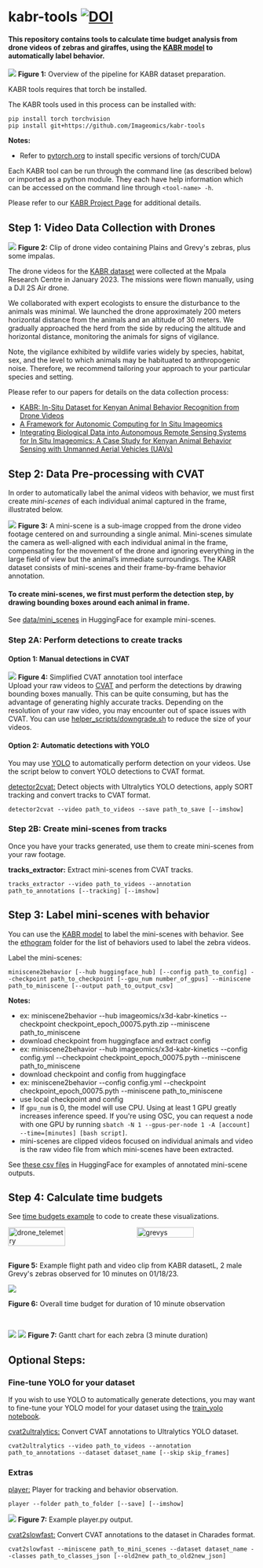 # kabr-tools  [![DOI](https://zenodo.org/badge/805519058.svg)](https://zenodo.org/doi/10.5281/zenodo.11288083)

<!-- TO DO: add new DOI -->


#### This repository contains tools to calculate time budget analysis  from drone videos of zebras and giraffes, using the [KABR model](https://huggingface.co/imageomics/x3d-kabr-kinetics) to automatically label behavior.

![](images/pipeline.jpg)
**Figure 1:** Overview of the pipeline for KABR dataset preparation.

KABR tools requires that torch be installed.

The KABR tools used in this process can be installed with:
```
pip install torch torchvision
pip install git+https://github.com/Imageomics/kabr-tools
```

**Notes:**
 - Refer to [pytorch.org](https://pytorch.org/get-started/locally/) to install specific versions of torch/CUDA

Each KABR tool can be run through the command line (as described below) or imported as a python module. They each have help information which can be accessed on the command line through `<tool-name> -h`.

Please refer to our [KABR Project Page](https://kabrdata.xyz/) for additional details.


## Step 1: Video Data Collection with Drones

![](images/mixed_herd.png)
**Figure 2:** Clip of drone video containing Plains and Grevy's zebras, plus some impalas.

The drone videos for the [KABR dataset](https://huggingface.co/datasets/imageomics/KABR) were collected at the Mpala Research Centre in January 2023. The missions were flown manually, using a DJI 2S Air drone. 

We collaborated with expert ecologists to ensure the disturbance to the animals was minimal. We launched the drone approximately 200 meters horizontal distance from the animals and an altitude of 30 meters. We gradually approached the herd from the side by reducing the altitude and horizontal distance, monitoring the animals for signs of vigilance.

Note, the vigilance exhibited by wildlife varies widely by species, habitat, sex, and the level to which animals may be habituated to anthropogenic noise. Therefore, we recommend tailoring your approach to your particular species and setting.

Please refer to our papers for details on the data collection process:
- [KABR: In-Situ Dataset for Kenyan Animal Behavior
Recognition from Drone Videos](https://openaccess.thecvf.com/content/WACV2024W/CV4Smalls/papers/Kholiavchenko_KABR_In-Situ_Dataset_for_Kenyan_Animal_Behavior_Recognition_From_Drone_WACVW_2024_paper.pdf)
- [A Framework for Autonomic Computing for In Situ Imageomics](https://ieeexplore.ieee.org/abstract/document/10336017)
- [Integrating Biological Data into Autonomous Remote Sensing Systems for In Situ Imageomics: A Case Study for Kenyan Animal Behavior Sensing with Unmanned Aerial Vehicles (UAVs)
](https://arxiv.org/abs/2407.16864)



## Step 2: Data Pre-processing with CVAT

In order to automatically label the animal videos with behavior, we must first create *mini-scenes* of each individual animal captured in the frame, illustrated below.

![](images/im_mini-scenes.jpg)
**Figure 3:** A mini-scene is a sub-image cropped from the drone video footage centered on and surrounding a single animal. Mini-scenes simulate the camera as well-aligned with each individual animal in
the frame, compensating for the movement of the drone and ignoring everything in the large field of
view but the animal’s immediate surroundings. The KABR dataset consists of mini-scenes and their
frame-by-frame behavior annotation.

#### To create mini-scenes, we first must perform the detection step, by drawing bounding boxes around each animal in frame. 

See [data/mini_scenes](https://huggingface.co/imageomics/x3d-kabr-kinetics/tree/main/data/mini_scenes) in HuggingFace for example mini-scenes.

### Step 2A: Perform detections to create tracks
#### Option 1: Manual detections in CVAT
![](images/cvat_annotation_tool.png)
**Figure 4:** Simplified CVAT annotation tool interface
<br>
Upload your raw videos to [CVAT](https://www.cvat.ai/) and perform the detections by drawing bounding boxes manually. This can be quite consuming, but has the advantage of generating highly accurate tracks. 
Depending on the resolution of your raw video, you may encounter out of space issues with CVAT. You can use [helper_scripts/downgrade.sh](helper_scripts/downgrade.sh) to reduce the size of your videos. 


#### Option 2: Automatic detections with YOLO
You may use [YOLO](https://docs.ultralytics.com/) to automatically perform detection on your videos. Use the script below to convert YOLO detections to CVAT format.


[detector2cvat:](src/kabr_tools/detector2cvat.py)
Detect objects with Ultralytics YOLO detections, apply SORT tracking and convert tracks to CVAT format.

```
detector2cvat --video path_to_videos --save path_to_save [--imshow]
```


### Step 2B: Create mini-scenes from tracks

Once you have your tracks generated, use them to create mini-scenes from your raw footage.

**tracks_extractor:** Extract mini-scenes from CVAT tracks.

```
tracks_extractor --video path_to_videos --annotation path_to_annotations [--tracking] [--imshow]
```

## Step 3: Label mini-scenes with behavior 
You can use the [KABR model](https://huggingface.co/imageomics/x3d-kabr-kinetics) to label the mini-scenes with behavior. See the [ethogram](ethogram) folder for the list of behaviors used to label the zebra videos.

Label the mini-scenes:
```
miniscene2behavior [--hub huggingface_hub] [--config path_to_config] --checkpoint path_to_checkpoint [--gpu_num number_of_gpus] --miniscene path_to_miniscene [--output path_to_output_csv]
```

**Notes:**
 - ex: miniscene2behavior --hub imageomics/x3d-kabr-kinetics --checkpoint checkpoint_epoch_00075.pyth.zip --miniscene path_to_miniscene
  - download checkpoint from huggingface and extract config
 - ex: miniscene2behavior --hub imageomics/x3d-kabr-kinetics --config config.yml --checkpoint checkpoint_epoch_00075.pyth --miniscene path_to_miniscene
  - download checkpoint and config from huggingface
 - ex: miniscene2behavior --config config.yml --checkpoint checkpoint_epoch_00075.pyth --miniscene path_to_miniscene
  - use local checkpoint and config
 - If `gpu_num` is 0, the model will use CPU. Using at least 1 GPU greatly increases inference speed. If you're using OSC, you can request a node with one GPU by running `sbatch -N 1 --gpus-per-node 1 -A [account] --time=[minutes] [bash script]`.
 - mini-scenes are clipped videos focused on individual animals and video is the raw video file from which mini-scenes have been extracted.

See [these csv files](https://huggingface.co/imageomics/x3d-kabr-kinetics/tree/main/data/mini_scene_behavior_annotations) in HuggingFace for examples of annotated mini-scene outputs.


## Step 4: Calculate time budgets

See [time budgets example](/examples/time_budget.ipynb) to code to create these visualizations.


<!-- Add two photos side by side -->
<div style="display: flex; justify-content: space-between;">
  <img src="images/01_18_session_7_flightpath.png" alt="drone_telemetry" style="width: 48%;">
  <img src="images/grevys.png" alt="grevys" style="width: 48%;">
</div>
<br>

**Figure 5:** Example flight path and video clip from KABR datasetL, 2 male Grevy's zebras observed for 10 minutes on 01/18/23.

![](images/timebudget.png)
<br>

**Figure 6:** Overall time budget for duration of 10 minute observation


<br>

![](images/timeline0.png)
![](images/timeline1.png)
**Figure 7:** Gantt chart for each zebra (3 minute duration)


## Optional Steps: 

### Fine-tune YOLO for your dataset
If you wish to use YOLO to automatically generate detections, you may want to fine-tune your YOLO model for your dataset using the [train_yolo notebook](examples/train_yolo.ipynb).


[cvat2ultralytics:](src/kabr_tools/cvat2ultralytics.py) Convert CVAT annotations to Ultralytics YOLO dataset.

```
cvat2ultralytics --video path_to_videos --annotation path_to_annotations --dataset dataset_name [--skip skip_frames]
```

<!-- 
Not sure what these scripts are for, Maksim you can provide info here?
-->

###  Extras

[player:](src/kabr_tools/player.py) Player for tracking and behavior observation.

```
player --folder path_to_folder [--save] [--imshow]
```

![](images/playeroutput.png)
**Figure 7:** Example player.py output.

[cvat2slowfast:](src/kabr_tools/cvat2slowfast.py) Convert CVAT annotations to the dataset in Charades format.


```
cvat2slowfast --miniscene path_to_mini_scenes --dataset dataset_name --classes path_to_classes_json [--old2new path_to_old2new_json]
```

